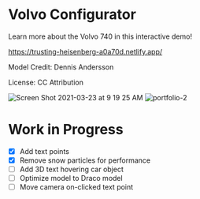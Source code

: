 # Volvo Configurator

Learn more about the Volvo 740 in this interactive demo!

https://trusting-heisenberg-a0a70d.netlify.app/

Model Credit: Dennis Andersson 

License: CC Attribution

![Screen Shot 2021-03-23 at 9 19 25 AM](https://user-images.githubusercontent.com/27746994/112180734-0b50fe00-8bb9-11eb-9d80-810db73be917.png)
![portfolio-2](https://user-images.githubusercontent.com/27746994/112204860-65f65400-8bd1-11eb-8336-6994eb326507.gif)


# Work in Progress
- [x] Add text points
- [x] Remove snow particles for performance
- [ ] Add 3D text hovering car object
- [ ] Optimize model to Draco model
- [ ] Move camera on-clicked text point
